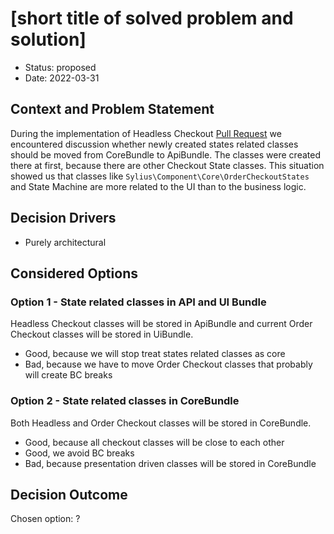 # [short title of solved problem and solution]

* Status: proposed
* Date: 2022-03-31

## Context and Problem Statement

During the implementation of Headless Checkout [Pull Request](https://github.com/Sylius/Sylius/pull/13793) we encountered
discussion whether newly created states related classes should be moved from CoreBundle to ApiBundle. The classes
were created there at first, because there are other Checkout State classes. This situation showed us that classes like
`Sylius\Component\Core\OrderCheckoutStates` and State Machine are more related to the UI than to the business logic.

## Decision Drivers

* Purely architectural

## Considered Options

### Option 1 - State related classes in API and UI Bundle

Headless Checkout classes will be stored in ApiBundle and current Order Checkout classes will be stored in UiBundle.

* Good, because we will stop treat states related classes as core
* Bad, because we have to move Order Checkout classes that probably will create BC breaks

### Option 2 - State related classes in CoreBundle

Both Headless and Order Checkout classes will be stored in CoreBundle.

* Good, because all checkout classes will be close to each other
* Good, we avoid BC breaks
* Bad, because presentation driven classes will be stored in CoreBundle

## Decision Outcome

Chosen option: ?
